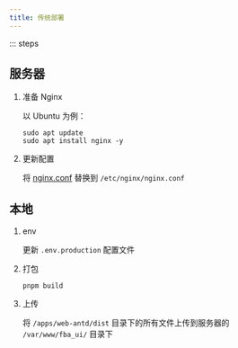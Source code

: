 ```yaml
---
title: 传统部署
---
```


::: steps

## 服务器

1. 准备 Nginx

   以 Ubuntu 为例：

   ```shell
   sudo apt update
   sudo apt install nginx -y
   ```

2. 更新配置

   将 [nginx.conf](https://github.com/fastapi-practices/fastapi_best_architecture_ui/blob/master/scripts/deploy/nginx.conf)
   替换到 `/etc/nginx/nginx.conf`

## 本地

1. env

   更新 `.env.production` 配置文件

2. 打包

   ```shell
   pnpm build
   ```

3. 上传

   将 `/apps/web-antd/dist` 目录下的所有文件上传到服务器的 `/var/www/fba_ui/` 目录下